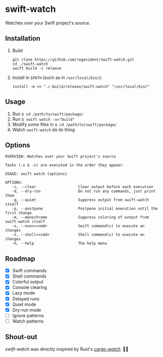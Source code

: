 # swift-watch

Watches over your Swift project's source.

## Installation

1. Build

   ```terminal
   git clone https://github.com/regexident/swift-watch.git
   cd ./swift-watch
   swift build -c release
   ```

2. Install in `$PATH` (such as in `/usr/local/bin/`):

   ```terminal
   install -m +x "./.build/release/swift-watch" "/usr/local/bin/"
   ```

## Usage

1. Run `$ cd /path/to/swift/package/`
2. Run `$ swift watch -x="build"`
3. Modify some files in `$ cd /path/to/swift/package/`
4. Watch `swift-watch` do its thing

## Options

```terminal
OVERVIEW: Watches over your Swift project's source

Tasks (-x & -s) are executed in the order they appear.

USAGE: swift watch [options]

OPTIONS:
   -c, --clear                   Clear output before each execution
   -d, --dry-run                 Do not run any commands, just print them
   -q, --quiet                   Suppress output from swift-watch itself
   -p, --postpone                Postpone initial execution until the first change
   -m, --monochrome              Suppress coloring of output from swift-watch itself
   -x, --exec=<cmd>              Swift command(s) to execute on changes
   -s, --shell=<cmd>             Shell command(s) to execute on changes
   -h, --help                    The help menu
```

## Roadmap

- [x] Swift commands
- [x] Shell commands
- [x] Colorful output
- [x] Console clearing
- [x] Lazy mode
- [x] Delayed runs
- [x] Quiet mode
- [x] Dry-run mode
- [ ] Ignore patterns
- [ ] Watch patterns

## Shout-out

*swift-watch* was directly inspired by Rust's [*cargo-watch*](https://github.com/passcod/cargo-watch). 🙌🏻
